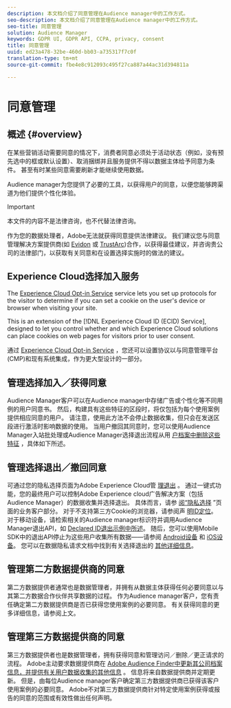 ```yaml
---
description: 本文档介绍了同意管理在Audience manager中的工作方式。
seo-description: 本文档介绍了同意管理在Audience manager中的工作方式。
seo-title: 同意管理
solution: Audience Manager
keywords: GDPR UI, GDPR API, CCPA, privacy, consent
title: 同意管理
uuid: ed23a478-32be-460d-bb03-a735317f7c0f
translation-type: tm+mt
source-git-commit: fbe4e8c912093c495f27ca887a44ac31d394811a

---
```



# 同意管理

## 概述 {#overview}

在某些营销活动需要同意的情况下，消费者同意必须处于活动状态（例如，没有预先选中的框或默认设置）、取消捆绑并且服务提供不得以数据主体给予同意为条件。 甚至有时某些同意需要刷新才能继续使用数据。

Audience manager为您提供了必要的工具，以获得用户的同意，以便您能够跨渠道为他们提供个性化体验。

>[!IMPORTANT]
>
> 本文件的内容不是法律咨询，也不代替法律咨询。
>
> 作为您的数据处理者，Adobe无法就获得同意提供法律建议。 我们建议您与同意管理解决方案提供商(如 [Evidon](https://theblog.adobe.com/evidon-builds-gdpr-universal-consent-integration-with-launch-by-adobe/) 或 [TrustArc](https://theblog.adobe.com/trustarc-builds-consent-integration-launch-adobe/))合作，以获得最佳建议，并咨询贵公司的法律部门，以获取有关同意和在设置选择实施时的做法的建议。

## Experience Cloud选择加入服务

The [Experience Cloud Opt-in Service](https://docs.adobe.com/content/help/en/id-service/using/implementation-guides/opt-in-service/optin-overview.html) service lets you set up protocols for the visitor to determine if you can set a cookie on the user's device or browser when visiting your site.

This is an extension of the [!DNL Experience Cloud ID (ECID) Service], designed to let you control whether and which Experience Cloud solutions can place cookies on web pages for visitors prior to user consent.

通过 [Experience Cloud Opt-in Service](https://docs.adobe.com/content/help/en/id-service/using/implementation-guides/opt-in-service/optin-overview.html) ，您还可以设置协议以与同意管理平台(CMP)和现有系统集成，作为更大型设计的一部分。

## 管理选择加入／获得同意

Audience Manager客户可以在Audience manager中存储广告或个性化等不同用例的用户同意书。 然后，构建具有这些特征的区段时，将仅包括为每个使用案例提供相应同意的用户。 请注意，使用此方法不会停止数据收集，但只会在发送区段进行激活时影响数据的使用。 当用户撤回其同意时，您可以使用Audience Manager入站批处理或Audience Manager选择退出流程从用 [户档案中删除这些特征](../../integration/sending-audience-data/batch-data-transfer-explained/inbound-file-contents.md) ，具体如下所述。

## 管理选择退出／撤回同意

可通过您的隐私选择页面为Adobe Experience Cloud管 [理退出](https://www.adobe.com/privacy/opt-out.html#customeruse) 。 通过一键式功能，您的最终用户可以控制Adobe Experience cloud广告解决方案（包括Audience Manager）的数据收集并选择退出。 具体而言，请参 [阅“隐私选择](https://www.adobe.com/privacy/opt-out.html#customeruse) ”页面的业务客户部分。 对于不支持第三方Cookie的浏览器，请参阅声 [明ID定位](../../features/declared-ids.md#declared-id-targeting)。 对于移动设备，请检索相关的Audience manager标识符并调用Audience Manager退出API，如 [Declared ID退出示例中所述](../../features/declared-ids.md#opt-out-examples)。 随后，您可以使用Mobile SDK中的退出API停止为这些用户收集所有数据——请参阅 [Android设备](https://marketing.adobe.com/resources/help/en_US/mobile/android/privacy.html) 和 [iOS设备](https://marketing.adobe.com/resources/help/en_US/mobile/ios/privacy.html)。 您可以在数据隐私请求文档中找到有关选择退出的 [其他详细信息](../../overview/data-security-and-privacy/data-privacy-requests.md)。

## 管理第二方数据提供商的同意

第二方数据提供者通常也是数据管理者，并拥有从数据主体获得任何必要同意以与其第二方数据合作伙伴共享数据的过程。 作为Audience manager客户，您有责任确定第二方数据提供商是否已获得您使用案例的必要同意。 有关获得同意的更多详细信息，请参阅上文。

## 管理第三方数据提供商的同意

第三方数据提供者也是数据管理者，拥有获得同意和管理访问／删除／更正请求的流程。 Adobe主动要求数据提供商在 [Adobe Audience Finder中更新其公司档案信息，并提供有关用户数据收集的其他信息](https://www.adobe-audience-finder.com/) 。 信息将来自数据提供商并定期更新。 但是，由每位Audience manager客户确定第三方数据提供商已获得该客户使用案例的必要同意。 Adobe不对第三方数据提供商针对特定使用案例获得或报告的同意的范围或有效性做出任何声明。
